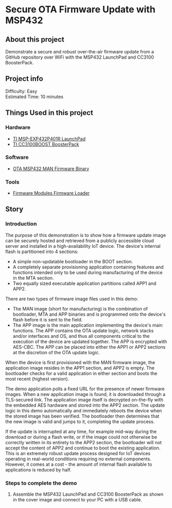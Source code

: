 # Secure OTA Firmware Update with MSP432


## About this project
Demonstrate a secure and robust over-the-air firmware update from a GitHub repository over WiFi with the MSP432 LaunchPad and CC3100 BoosterPack.

## Project info
Difficulty: Easy  
Estimated Time: 10 minutes

## Things Used in this project

### Hardware

* [TI MSP-EXP432P401R LaunchPad](http://www.ti.com/tool/MSP-EXP432P401R)
* [TI CC3100BOOST BoosterPack](http://www.ti.com/tool/CC3100BOOST)

### Software

* [OTA MSP432 MAN Firmware Binary]()

### Tools

* [Firmware Modules Firmware Loader](https://github.com/firmwaremodules/iotfirmware/raw/master/tools/fm_load.exe)

## Story
### Introduction
The purpose of this demonstration is to show how a firmware update image can be securely hosted and retrieved from a publicly accessible cloud server and installed in a high-availability IoT device.  The device's internal flash is partitioned into 4 sections:
* A simple non-updatable bootloader in the BOOT section.
* A completely separate provisioning application containing features and functions intended only to be used during manufacturing of the device in the MTA section.
* Two equally sized executable application partitions called APP1 and APP2.

There are two types of firmware image files used in this demo:
* The MAN image (short for manufacturing) is the combination of bootloader, MTA and APP binaries and is programmed onto the device's flash before it is sent to the field.
* The APP image is the main application implementing the device's main functions.  The APP contains the OTA update logic, network stacks and/or interfaces and OS, and thus all components critical to the execution of the device are updated together.  The APP is encrypted with AES-CBC.  The APP can be placed into either the APP1 or APP2 sections at the discretion of the OTA update logic.

When the device is first provisioned with the MAN firmware image, the application image resides in the APP1 section, and APP2 is empty.  The bootloader checks for a valid application in either section and boots the most recent (highest version).  

The demo application polls a fixed URL for the presence of newer firmware images.  When a new application image is found, it is downloaded through a TLS-secured link.  The application image itself is decrypted on-the-fly with the embedded AES hardware and stored into the APP2 section.  The update logic in this demo automatically and immediately reboots the device when the stored image has been verified.  The bootloader then determines that the new image is valid and jumps to it, completing the update process.   

If the update is interrupted at any time, for example mid-way during the download or during a flash write, or if the image could not otherwise be correctly written in its entirety to the APP2 section, the bootloader will not accept the content of APP2 and continue to boot the existing application. This is an extremely robust update process designed for IoT devices operating in real-world conditions requiring no external components.  However, it comes at a cost - the amount of internal flash available to applications is reduced by half.

### Steps to complete the demo

1. Assemble the MSP432 LaunchPad and CC3100 BoosterPack as shown in the cover image and connect to your PC with a USB cable.
